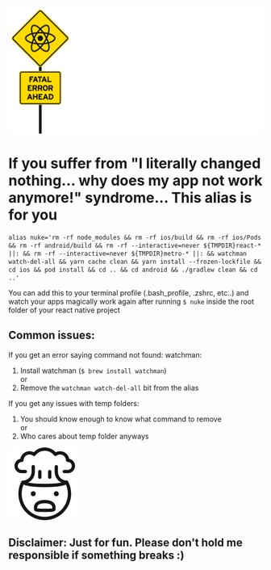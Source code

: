 ![header](docs/TCDManualBase_PW-48_PW-44.svg)

# If you suffer from "I literally changed nothing... why does my app not work anymore!" syndrome... This alias is for you

```
alias nuke='rm -rf node_modules && rm -rf ios/build && rm -rf ios/Pods && rm -rf android/build && rm -rf --interactive=never ${TMPDIR}react-* ||: && rm -rf --interactive=never ${TMPDIR}metro-* ||: && watchman watch-del-all && yarn cache clean && yarn install --frozen-lockfile && cd ios && pod install && cd .. && cd android && ./gradlew clean && cd ..'
```
You can add this to your terminal profile (.bash_profile, .zshrc, etc..) and watch your apps magically work again after running ```$ nuke``` inside the root folder of your react native project

## Common issues:
If you get an error saying command not found: watchman:
  1. Install watchman (```$ brew install watchman```) <br>
  or
  2. Remove the ```watchman watch-del-all``` bit from the alias
  
If you get any issues with temp folders:
  1. You should know enough to know what command to remove <br>
  or
  2. Who cares about temp folder anyways

![exploding-head](docs/1F92F@72px.svg)

## Disclaimer: Just for fun. Please don't hold me responsible if something breaks :)
